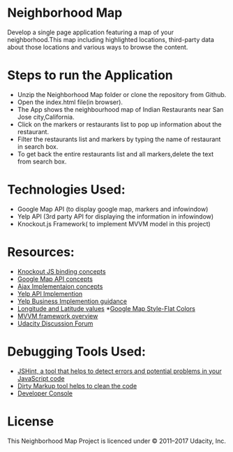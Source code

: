 # Neighborhood Map

Develop a single page application featuring a map of your neighborhood.This map including highlighted locations, third-party data about those locations and various ways to browse the content.

# Steps to run the Application

* Unzip the Neighborhood Map folder or clone the repository from Github.
* Open the index.html file(in browser).
* The App shows the neighbourhood map of Indian Restaurants near San Jose city,California.
* Click on the markers or restaurants list to pop up information about the restaurant.
* Filter the restaurants list and markers by typing the name of restaurant in search box.
* To get back the entire restaurants list and all markers,delete the text from search box.


# Technologies Used:

* Google Map API  (to display google map, markers and infowindow)
* Yelp API (3rd party API for displaying the information in infowindow)
* Knockout.js Framework( to implement MVVM model in this project)

# Resources:

* [Knockout JS binding concepts](http://knockoutjs.com/)
* [Google Map API concepts](https://classroom.udacity.com/courses/ud864/lessons/8304370457/concepts/83061122970923)
* [Ajax Implementaion concepts](https://classroom.udacity.com/nanodegrees/nd004/parts/00413454011/modules/271165859175460/lessons/3174548544/concepts/31806585810923#)
* [Yelp API Implemention](https://discussions.udacity.com/t/how-to-make-ajax-request-to-yelp-api/13699)
* [Yelp Business Implemention guidance](https://discussions.udacity.com/t/yelp-api-implementation-issue/230634/2)
* [Longitude and Latitude values](http://www.latlong.net/convert-address-to-lat-long.html)
*[Google Map Style-Flat Colors](https://snazzymaps.com/style/19955/flat-colors)
* [MVVM framework overview](https://classroom.udacity.com/nanodegrees/nd004/parts/00413454011/modules/bb387669-2b0b-4b27-ba08-5219101b23aa/lessons/71a883ec-890f-4243-b6e3-010b343508e1/concepts/34279987320923#)
* [Udacity Discussion Forum](https://discussions.udacity.com/c/nd001-neighborhood-map-project)

# Debugging Tools Used:
* [JSHint, a tool that helps to detect errors and potential problems in your JavaScript code](http://jshint.com/)
* [Dirty Markup tool helps to clean the code](https://dirtymarkup.com/)
* [Developer Console](https://developers.google.com/web/tools/chrome-devtools/console/)

# License
This Neighborhood Map Project is licenced under  © 2011–2017 Udacity, Inc.
